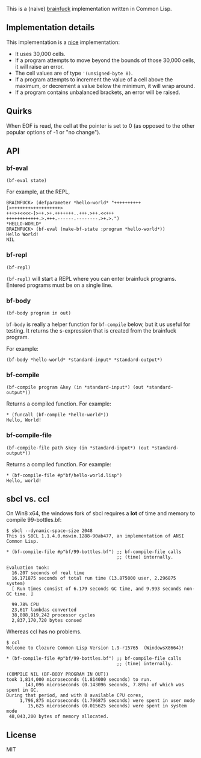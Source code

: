 This is a (naive) [brainfuck][wiki]
implementation written in Common Lisp. 

## Implementation details

This implementation is a [nice][nice] implementation:

* It uses 30,000 cells.
* If a program attempts to move beyond the bounds of those 30,000
  cells, it will raise an error.
* The cell values are of type `'(unsigned-byte 8)`.
* If a program attempts to increment the value of a cell above the
  maximum, or decrement a value below the minimum, it will wrap
  around.
* If a program contains unbalanced brackets, an error will be raised. 

## Quirks

When EOF is read, the cell at the pointer is set to 0 (as opposed to
the other popular options of -1 or "no change").

## API

### bf-eval

    (bf-eval state)
    
For example, at the REPL,

    BRAINFUCK> (defparameter *hello-world* "++++++++++[>+++++++>++++++++++>
    +++>+<<<<-]>++.>+.+++++++..+++.>++.<<+++
    ++++++++++++.>.+++.------.--------.>+.>.")
    *HELLO-WORLD*
    BRAINFUCK> (bf-eval (make-bf-state :program *hello-world*))
    Hello World!
    NIL

### bf-repl

    (bf-repl) 

`(bf-repl)` will start a REPL where you can enter brainfuck programs.
Entered programs must be on a single line.

### bf-body

    (bf-body program in out)
    
`bf-body` is really a helper function for `bf-compile` below, but it
us useful for testing. It returns the s-expression that is created
from the brainfuck program. 

For example:

    (bf-body *hello-world* *standard-input* *standard-output*)

### bf-compile

    (bf-compile program &key (in *standard-input*) (out *standard-output*))
    
Returns a compiled function. For example:

    * (funcall (bf-compile *hello-world*))
    Hello, World!
    
### bf-compile-file

    (bf-compile-file path &key (in *standard-input*) (out *standard-output*))

Returns a compiled function. For example:

    * (bf-compile-file #p"bf/hello-world.lisp")
    Hello, world!
    
## sbcl vs. ccl

On Win8 x64, the windows fork of sbcl requires a **lot** of time and
memory to compile 99-bottles.bf:

    $ sbcl --dynamic-space-size 2048
    This is SBCL 1.1.4.0.mswin.1288-90ab477, an implementation of ANSI Common Lisp.

    * (bf-compile-file #p"bf/99-bottles.bf") ;; bf-compile-file calls
                                             ;; (time) internally.

    Evaluation took:
      16.207 seconds of real time
      16.171875 seconds of total run time (13.875000 user, 2.296875 system)
      [ Run times consist of 6.179 seconds GC time, and 9.993 seconds non-GC time. ]
    
      99.78% CPU
      23,617 lambdas converted
      38,808,919,242 processor cycles
      2,837,170,720 bytes consed

Whereas ccl has no problems.

    $ ccl
    Welcome to Clozure Common Lisp Version 1.9-r15765  (WindowsX8664)!
    
    * (bf-compile-file #p"bf/99-bottles.bf") ;; bf-compile-file calls
                                             ;; (time) internally.
                                             
    (COMPILE NIL (BF-BODY PROGRAM IN OUT))
    took 1,814,000 microseconds (1.814000 seconds) to run.
           143,096 microseconds (0.143096 seconds, 7.89%) of which was spent in GC.
    During that period, and with 8 available CPU cores,
         1,796,875 microseconds (1.796875 seconds) were spent in user mode
            15,625 microseconds (0.015625 seconds) were spent in system mode
     48,043,200 bytes of memory allocated.
     
## License

MIT

[wiki]: http://en.wikipedia.org/wiki/Brainfuck
[nice]: http://www.muppetlabs.com/~breadbox/bf/standards.html

